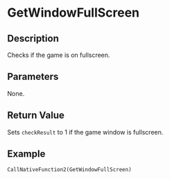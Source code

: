 # GetWindowFullScreen

## Description

Checks if the game is on fullscreen.

## Parameters

None.

## Return Value

Sets `checkResult` to 1 if the game window is fullscreen.

## Example

```
CallNativeFunction2(GetWindowFullScreen)
```